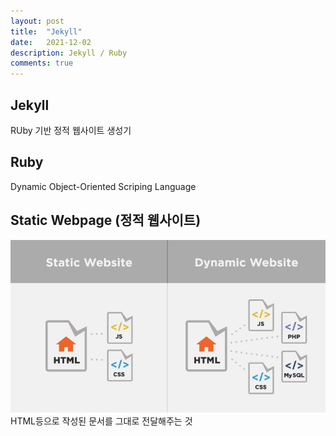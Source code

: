 ```yaml
---
layout: post
title:  "Jekyll"
date:   2021-12-02
description: Jekyll / Ruby
comments: true
---
```


## Jekyll
RUby 기반 정적 웹사이트 생성기

## Ruby
Dynamic Object-Oriented Scriping Language

## Static Webpage (정적 웹사이트)
<img src="/assets/img/static dynamic website.jpg">
HTML등으로 작성된 문서를 그대로 전달해주는 것



